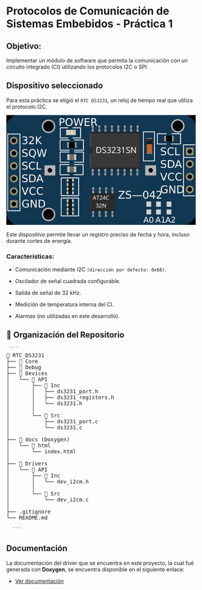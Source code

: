 # Protocolos de Comunicación de Sistemas Embebidos - Práctica 1

## Objetivo:
Implementar un módulo de software que permita la comunicación con un circuito integrado (CI) utilizando los protocolos I2C o SPI.

## Dispositivo seleccionado

Para esta práctica se eligió el `RTC DS3231`, un reloj de tiempo real que utiliza el protocolo I2C.

<p align="center">
  <img src="assets/DS3231SN.png" alt="Programación de microcontroladores (CESE · FIUBA)" />
</p>

Este dispositivo permite llevar un registro preciso de fecha y hora, incluso durante cortes de energía.

### Características:

- Comunicación mediante I2C `(dirección por defecto: 0x68)`.

- Oscilador de señal cuadrada configurable.

- Salida de señal de 32 kHz.

- Medición de temperatura interna del CI.

- Alarmas (no utilizadas en este desarrollo).

## 📂 Organización del Repositorio

<pre> ``` 
📁 RTC_DS3231
├── 📁 Core
├── 📁 Debug
├── 📁 Devices
│   └── 📁 API
│       ├── 📁 Inc
│       │   ├── ds3231_port.h
│       │   ├── ds3231_registers.h
│       │   └── ds3231.h
│       │
│       └── 📁 Src
│           ├── ds3231_port.c
│           └── ds3231.c
│
├── 📁 docs (Doxygen)
│   └── 📁 html
│       └── index.html
│
├── 📁 Drivers
│   └── 📁 API
│       ├── 📁 Inc
│       │   └── dev_i2cm.h
│       │
│       └── 📁 Src
│           └── dev_i2cm.c
│
├── .gitignore
└── README.md
  
  ``` </pre>

## Documentación

La documentación del driver que se encuentra en este proyecto, la cual fué generada con **Doxygen**, se encuentra disponible en el siguiente enlace:

- [Ver documentación](docs/html/index.html)
